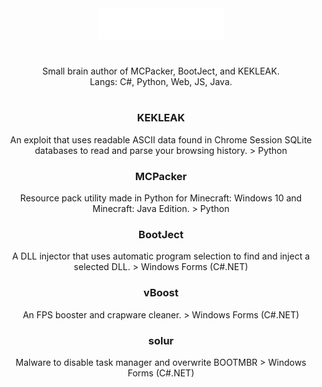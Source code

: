 <div align="center"><img src="main.svg" width="200" height="50"></div>
<div align="center"><h1></h1></div>
<div align="center">Small brain author of MCPacker, BootJect, and KEKLEAK.</div>
<div align="center">Langs: C#, Python, Web, JS, Java.</div>
<div align="center"><h1></h1></div>
<div align="center"><h3>KEKLEAK</h3> An exploit that uses readable ASCII data found in Chrome Session SQLite databases to read and parse your browsing history. > Python</div>
<div align="center"><h3>MCPacker</h3> Resource pack utility made in Python for Minecraft: Windows 10 and Minecraft: Java Edition. > Python</div>
<div align="center"><h3>BootJect</h3> A DLL injector that uses automatic program selection to find and inject a selected DLL. > Windows Forms (C#.NET)</div>
<div align="center"><h3>vBoost</h3> An FPS booster and crapware cleaner. > Windows Forms (C#.NET)</div>
<div align="center"><h3>solur</h3> Malware to disable task manager and overwrite BOOTMBR > Windows Forms (C#.NET)</div>
